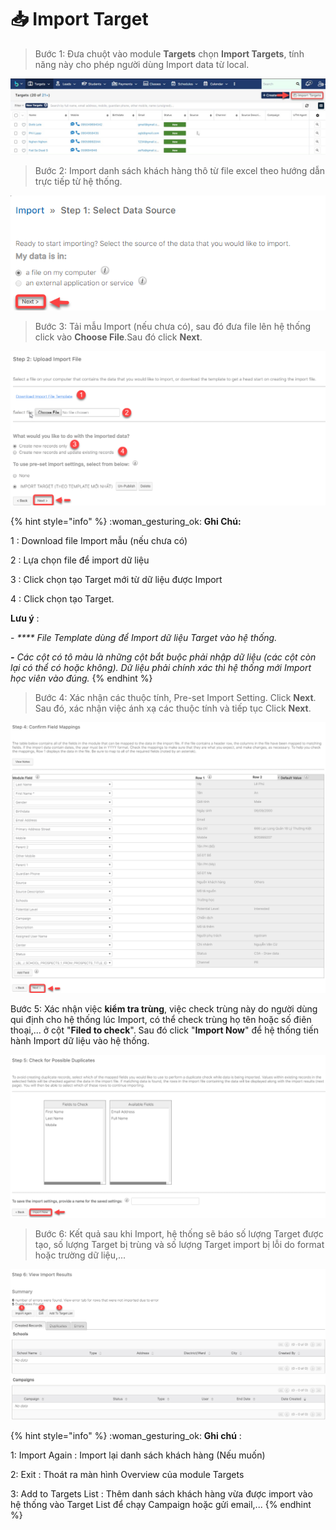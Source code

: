 # 📥 Import Target

> Bước 1: Đưa chuột vào module **Targets** chọn **Import Targets**, tính năng này cho phép người dùng Import data từ local.

![](<../../.gitbook/assets/image (113).png>)

> Bước 2: Import danh sách khách hàng thô từ file excel theo hướng dẫn trực tiếp từ hệ thống.

![](<../../.gitbook/assets/image (108).png>)

> Bước 3:&#x20;
> &#x20;Tải mẫu Import (nếu chưa có), sau đó đưa file lên hệ thống click vào **Choose File**.Sau đó click **Next**.

![](<../../.gitbook/assets/image (105).png>)

{% hint style="info" %}
:woman\_gesturing\_ok: **Ghi Chú:**

1 : Download file Import mẫu (nếu chưa có)

2 : Lựa chọn file để import dữ liệu

3 : Click chọn tạo Target mới từ dữ liệu được Import

4 : Click chọn tạo Target.

**Lưu ý** :

\-      _**** File Template dùng để Import dữ liệu Target vào hệ thống._&#x20;

_**-**       Các cột có tô màu là những cột bắt buộc phải nhập dữ liệu (các cột còn lại có thể có hoặc không). Dữ liệu phải chính xác thì hệ thống mới Import học viên vào đúng._
{% endhint %}

> Bước 4:&#x20;
> &#x20;Xác nhận các thuộc tính, Pre-set Import Setting. Click **Next**. Sau đó, xác nhận việc ánh xạ các thuộc tính và tiếp tục Click **Next**.

![](<../../.gitbook/assets/image (106) (1).png>)

Bước 5:  Xác nhận việc **kiểm tra trùng**, việc check trùng này do người dùng qui định cho hệ thống lúc Import, có thể check trùng họ tên hoặc số điên thoại,... ở cột "**Filed to check**". Sau đó click "**Import Now**" để hệ thống tiến hành Import dữ liệu vào hệ thống.

![](<../../.gitbook/assets/image (112).png>)

> Bước 6: Kết quả sau khi Import, hệ thống sẽ báo số lượng Target được tạo, số lượng Target bị trùng và số lượng Target import bị lỗi do format hoặc trường dữ liệu,...

![](<../../.gitbook/assets/image (116).png>)

{% hint style="info" %}
:woman\_gesturing\_ok: **Ghi chú** :

1: Import Again : Import lại danh sách khách hàng (Nếu muốn)

2: Exit : Thoát ra màn hình Overview của module Targets

3: Add to Targets List : Thêm danh sách khách hàng vừa được import vào hệ thống vào Target List để chạy Campaign hoặc gửi email,...
{% endhint %}
